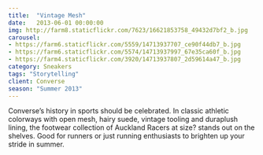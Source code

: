 ```yaml
---
title:  "Vintage Mesh"
date:   2013-06-01 00:00:00
img: http://farm8.staticflickr.com/7623/16621853758_49432d7bf2_b.jpg
carousel:
- https://farm6.staticflickr.com/5559/14713937707_ce90f44db7_b.jpg
- https://farm6.staticflickr.com/5574/14713937997_67e35ca60f_b.jpg
- https://farm4.staticflickr.com/3920/14713937807_2d59614a47_b.jpg
category: Sneakers
tags: "Storytelling"
client: Converse
season: "Summer 2013"
---
```

Converse’s history in sports should be celebrated. In classic athletic colorways with open mesh, hairy suede, vintage tooling and duraplush lining, the footwear collection of Auckland Racers at size? stands out on the shelves. Good for runners or just running enthusiasts to brighten up your stride in summer.
